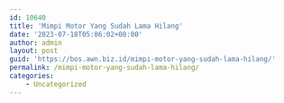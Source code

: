 ```yaml
---
id: 10640
title: 'Mimpi Motor Yang Sudah Lama Hilang'
date: '2023-07-18T05:06:02+00:00'
author: admin
layout: post
guid: 'https://bos.awn.biz.id/mimpi-motor-yang-sudah-lama-hilang/'
permalink: /mimpi-motor-yang-sudah-lama-hilang/
categories:
    - Uncategorized
---
```


